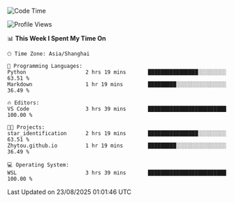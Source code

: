 <!--START_SECTION:waka-->
![Code Time](http://img.shields.io/badge/Code%20Time-3%2C080%20hrs%2025%20mins-blue)

![Profile Views](http://img.shields.io/badge/Profile%20Views-0-blue)

📊 **This Week I Spent My Time On** 

```text
🕑︎ Time Zone: Asia/Shanghai

💬 Programming Languages: 
Python                   2 hrs 19 mins       ████████████████░░░░░░░░░   63.51 % 
Markdown                 1 hr 19 mins        █████████░░░░░░░░░░░░░░░░   36.49 % 

🔥 Editors: 
VS Code                  3 hrs 39 mins       █████████████████████████   100.00 % 

🐱‍💻 Projects: 
star_identification      2 hrs 19 mins       ████████████████░░░░░░░░░   63.51 % 
Zhytou.github.io         1 hr 19 mins        █████████░░░░░░░░░░░░░░░░   36.49 % 

💻 Operating System: 
WSL                      3 hrs 39 mins       █████████████████████████   100.00 % 
```


 Last Updated on 23/08/2025 01:01:46 UTC
<!--END_SECTION:waka-->